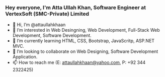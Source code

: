 ### Hey everyone, I'm Atta Ullah Khan, Software Engineer at VertexSoft (SMC-Private) Limited

- 👋 Hi, I’m @attaullahkhaan
- 👀 I’m interested in Web Desingning, Web Development, Full-Stack Web Development, Software Development.
- 🌱 I’m currently learning HTML, CSS, Bootstrap, JavaScritp, ASP.NET MVC.
- 💞️ I’m looking to collaborate on Web Designing, Software Development Application. 
- 📫 How to reach me (E: attaullahkhaan@yahoo.com, P: +92 344 2322425)

<!---
attaullahkhaan/attaullahkhaan is a ✨ special ✨ repository because its `README.md` (this file) appears on your GitHub profile.
You can click the Preview link to take a look at your changes.
--->

